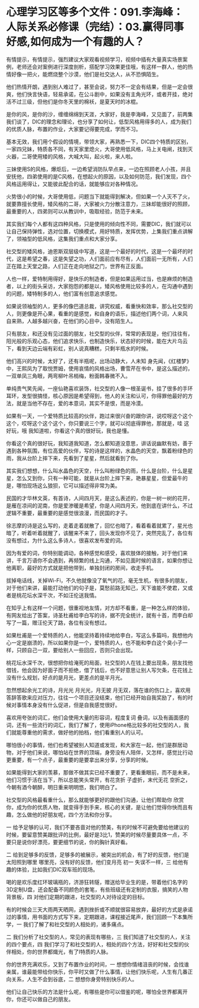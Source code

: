 # 心理学习区等多个文件：091.李海峰：人际关系必修课（完结）：03.赢得同事好感,如何成为一个有趣的人？

有情提示，有情提示，强烈建议大家观看视频学习，视频中插有大量真实场景案例，老师还会对案例进行深度剖析，搭配学习效果更佳哦，有这样一群人，他的热情好像一把火，能燃烧整个沙漠，他们是社交达人，从不恐惧陌生。

他们热情开朗，遇到别人难过了，甚至会说，努力不一定会有结果，但是一定会很爽，他们快言快语，轻易承诺，在公斗剧中，如果没有主角光环，或者开挂，绝对活不过三级，但他们是你冬天里的棉袄，是夏天时的冰棍。

是你的风，是你的沙，缠缠绵绵到天涯，大家好，我是李海峰，又见面了，前两集我们谈了，DIC的理念和理论，也分享了如何让，低型风格用得多的人，成为我们的优质人脉，布置的作业，大家要记得要完成，学而不习。

基本无效，我们用个假设的情境，带领大家，再熟悉一下，DIC四个特质的区别，一家四兄妹，特质各不同，有天家里熄火，大哥使用低风格，马上关电闸，找到灭火器，二哥使用矮的风格，大喊大叫，起火啦，来人啦。

三妹使用S的风格，爆炬后，一边希望消防队早点来，一边在照顾老人小孩，并且安抚他，四弟使用的是C风格，在想起火的原因，以及如何防范，我们发现，四个风格运用得让，又能彼此配合的话，就能够应对各种情况。

火势很小的时候，大哥使用低，问题当下就能得到解决，但如果一个人灭不了火，就要靠擅长使用，矮风格的二哥，大家被火力分散注意力，三妹却能很好的照顾，最重要的人，四弟则可以从教训中，吸取经验，防范于未来。

其实我们每个人都有这四种风格，只是使用的倾向性不同，需要DIC，我们就可以让自己保持弹性，选对位置，切换模式，用好特质，发挥优势，上集我们重点讲解了，领袖型的低风格，这集我们重点和大家分享。

社交型的矮风格，迪恩斯双层级中写道，这是一个最好的时代，这是一个最坏的时代，这是希望之春，这是失望之功，人们面前应有尽有，人们面前一无所有，人们正在踏上天堂之路，人们正在走向地狱之门，世界有正反面。

人也一样，爱特制用得好，是快乐的制造者，但是如果运用过当，也是麻烦的制造者，以上的街头采访，大家抱怨的都是以，矮风格使用比较多的人，在沟通中遇到的问题，矮特制多的人，他们富有创意追求感觉。

如果说领袖型的人，更多的像巴道总裁，讲究权威，看重快和效率，那么社交型的人，则更像是开心果，看重的是感觉，和自身的语乐，描述他们两个词，人来风 自来熟，人越多越兴奋，在他们的心目中，没有陌生人。

只有朋友，和还没有见过面的朋友，社交型的伙伴，常常的表现是，他们往往有，阳光般的乐观心态，他们追求快乐，也制造快乐，状态好的时候，能在大片乌云下，看到天边云端有彩虹，别人说真糟糕，只剩半瓶水的时候。

他们高兴的时候，太好了，还有半瓶呢，出场动静大，人未知 身先闻，《红楼梦》中，王熙凤为了取悦贾姆，使用哀情的风格出场，曹雪芹在书中，是这么描述的，一双单凤三角眼，两弯柳叶吊梢梅，粉面韩春微不入。

单纯贵气笑先闻，一座仙艳喜欢装饰，社交型的人像一根圣诞书，挂了很多的手环 耳环，发型很搞怪，核心原因是希望得到，他人的关注和认可，你得罪他最好的方法，就是当他不存在，爱的本意词，其实不是恨，而是冷漠。

如果有一天，一个爱特质比较高的伙伴，跑过来很兴奋的跟你讲，说哎呀这个这个这个，哎呀这个这个这个，你只要说三个字，就可以彻底得罪他，那就是，哇 这好玩，哦 我知道啦，你看这个真的很好玩，我也是懂。

你看这个真的很好玩，我知道我知道，怎么都知道没意思，讲话说幽默有妨，善于遇到各种氛围，有位高爱的伙伴，写的诗是这样的，水晶色的天空，飘着粉绿色的雨，我从台阶上摔下来，先看到了星星，然后就看到了你。

其实我们想想，什么叫水晶色的天空，什么叫粉绿色的雨，什么是台阶，什么是星星，怎么又到你，只有一种可能，就是从台阶上摔下来，艳暴星星，但爱最牛的是，哪怕现场这么狼狈，它可以描述得非常为美。

民国的才华林文英，有首诗，人间四月天，是这么表述的，你是一树一树的花开，是雁在凉间的泥南，你是爱渗暖是希望，你是人间四月天，他到底在讲什么，不过逻辑不重要，最重要的是感觉很浪漫，而民国的才子。

徐志摩的诗是这么写的，走着走着就散了，回忆也暗了，看着看着就累了，星光也暗了，听着听着就醒了，该醒来不来了，回头发现你不见了，突然完乱了，各位有没有想过，为什么这么多诗人，很喜欢发布爱的词。

因为有爱的词，你特别能调动，各种感觉和感受，喜欢肢体的接触，对于他们来讲，千言万语你不会遇到，再频繁的线上沟通，不如见面时候的语言，如果你想让他离职，最好的方式就是把他带到，单独封闭的房间，收走手机。

拔掉电话线，关掉Wi-Fi，不久他就像没了氧气的花，毫无生机，有很多的朋友，对于他们来讲，最能打动他们的句子是，莫愁前路无知己，天下谁能不使君，又或者是桃花坛水深千次，不如汪伦送我情。

在知乎上有这样一个问题，很重视地友情，对方却不看重，是一种怎么样的体验，有网友给出了答案，诗圣杜甫给李白写的诗，据不完全统计，就有十首，而李白却写了一篇，赠汪伦天了路，各位有没有想过。

如果杜甫是一个爱特质的人，他能坚持着持续地给李白，写这么多篇吗，我想他内心一定是崩溃的，所以如果你是一个，爱特质的人，也不能和李白这个臭小子一样，只顾自己一双，要给别人一些回应，否则只会出现。

桃花坛水深千次，很想把你给淹死的局面，社交型的人在钱上要出现条，朋友找他借钱，他会因为好面子而不拒绝，借了钱后，也不好意思让别人写欠条，在花钱上没有什么规划，好点的是月光，更差点的是半月光。

忽然想起余光工的诗，月光光 月光光，月无披 月无双，落在谁的伤口上，喜欢用答辞答歌来应对压力，往往一个项目还没结束，他们已经开始自我奖励了，有的时候对事情本身没有什么促进，但是自我感觉很好。

喜欢用夸张的词汇，他们会使用大量的形容词，程度复词 叠词，以及有画面感的词，还有一些流行的词汇，我们了解了，使用iPhone格比较多的社交型的人，我们就能尊重他的需求，做好他的拍档，他们看重别人的认可。

哪怕很小的事情，他们也希望被别人知道或发现，和大家在一起，他们是群居动物，对于他们来说，哪怕站在世界的顶端，身旁没有人陪伴，又怎样，感觉比行动更重要，有一个点子，最重要的是要拿出来分享，分享的时候。

如果能得到大家的羡慕，那做不做其实已经不重要了，更看重眼前，而不是未来，他们习惯于活在当下，所以总能笑头常开，有花贪折 子虚折，末代无花 空折之，今朝有酒今朝醉，明日重来明明悠，我们明白了。

社交型的风格最看重什么，那么就能够更好的跟他们沟通，让他们帮助你 欣赏你，成为你的优质人物，就变得手到手来，核心的关键，是让他们觉得你快而且有趣，怎么做他的好朋友呢，四个方法和你分享。

一 给予足够的认可，我们不要吝啬对他的赞美，有的时候不可避免要给他建议的时候，要留意赞美跟批评的比例，最好是3比1，赞美的时候尽量要具体一点，不要只是说你好漂亮，要更细节的说，你的胸针真好看。

二 给到足够多的反馈，足够多的被展示，被突出的机会，有了好的反馈，他们是太阳照到哪里 哪里亮，没有好的反馈，他们变月亮 初一 失误不一样，三 给他有趣的体验，比如我们DIC双车班的现场。

喝的是欢乐度红环玻璃瓶的，济游狂转隧，赠送给毕业生的是，带着他们名字的3D定制U盘，还会配备不同颜色的套笔，有些班级还有定制的衣服，搞笑的人物背景板，四 对他们定期的跟进，社交型的人对待设定的目标。

有的时候会三天大雨两天晒网，遇到挫折或不顺就很容易放弃，最好的方式是承诺过的事情，用书面的方式写下来，定期跟进，课程接近尾声，我们回顾一下本集所学，一 我们了解了和社交型的人相处的，诸多痛点。

二 我们分析了社交型的人，常见的表现有哪些，三 我们知道了社交型的人，关注的四个要点，四 我们学习了和社交型的人，相处的四个方法，好好和社交型的伙伴相处，你的世界都熾光，有了I特质的人脉。

你的世界充满欢乐，又到了布置作业的时间，一 想想你情绪沮丧的时候，会找谁亲属，谁最能带给你快乐，你平时又做了什么事情，让他们快乐呢，人生有几番正向关系，人生不会到谷底，二 想想你身旁特别快乐的人。

他们让自己快乐的方法是什么呢，有哪些是你可以借鉴的呢，哪怕全世界都离开你，你还可以做自己的朋友。